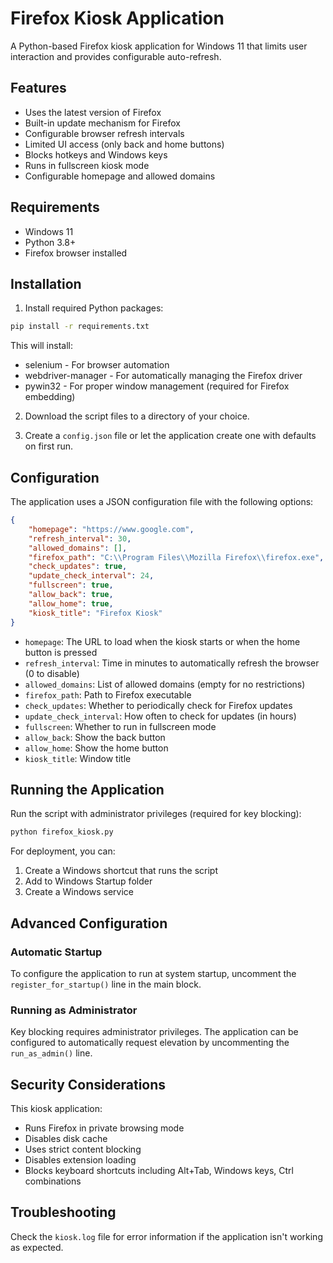 # Firefox Kiosk Application

A Python-based Firefox kiosk application for Windows 11 that limits user interaction and provides configurable auto-refresh.

## Features

- Uses the latest version of Firefox
- Built-in update mechanism for Firefox
- Configurable browser refresh intervals
- Limited UI access (only back and home buttons)
- Blocks hotkeys and Windows keys
- Runs in fullscreen kiosk mode
- Configurable homepage and allowed domains

## Requirements

- Windows 11
- Python 3.8+
- Firefox browser installed

## Installation

1. Install required Python packages:

```bash
pip install -r requirements.txt
```

This will install:
- selenium - For browser automation
- webdriver-manager - For automatically managing the Firefox driver
- pywin32 - For proper window management (required for Firefox embedding)

2. Download the script files to a directory of your choice.

3. Create a `config.json` file or let the application create one with defaults on first run.

## Configuration

The application uses a JSON configuration file with the following options:

```json
{
    "homepage": "https://www.google.com",
    "refresh_interval": 30,
    "allowed_domains": [],
    "firefox_path": "C:\\Program Files\\Mozilla Firefox\\firefox.exe",
    "check_updates": true,
    "update_check_interval": 24,
    "fullscreen": true,
    "allow_back": true,
    "allow_home": true,
    "kiosk_title": "Firefox Kiosk"
}
```

- `homepage`: The URL to load when the kiosk starts or when the home button is pressed
- `refresh_interval`: Time in minutes to automatically refresh the browser (0 to disable)
- `allowed_domains`: List of allowed domains (empty for no restrictions)
- `firefox_path`: Path to Firefox executable
- `check_updates`: Whether to periodically check for Firefox updates
- `update_check_interval`: How often to check for updates (in hours)
- `fullscreen`: Whether to run in fullscreen mode
- `allow_back`: Show the back button
- `allow_home`: Show the home button
- `kiosk_title`: Window title

## Running the Application

Run the script with administrator privileges (required for key blocking):

```bash
python firefox_kiosk.py
```

For deployment, you can:

1. Create a Windows shortcut that runs the script
2. Add to Windows Startup folder
3. Create a Windows service

## Advanced Configuration

### Automatic Startup

To configure the application to run at system startup, uncomment the `register_for_startup()` line in the main block.

### Running as Administrator

Key blocking requires administrator privileges. The application can be configured to automatically request elevation by uncommenting the `run_as_admin()` line.

## Security Considerations

This kiosk application:
- Runs Firefox in private browsing mode
- Disables disk cache
- Uses strict content blocking
- Disables extension loading
- Blocks keyboard shortcuts including Alt+Tab, Windows keys, Ctrl combinations

## Troubleshooting

Check the `kiosk.log` file for error information if the application isn't working as expected. 